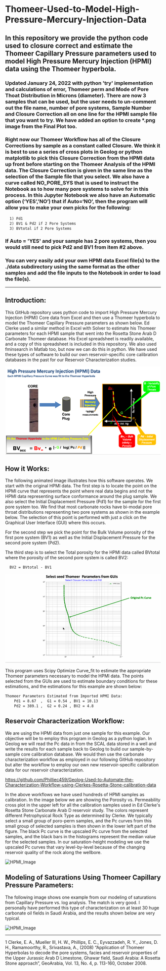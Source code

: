 # Thomeer-Used-to-Model-High-Pressure-Mercury-Injection-Data
In this repository we provide the python code used to closure correct and estimate the Thomeer Capillary Pressure parameters used to model High Pressure Mercury Injection (HPMI) data using the Thomeer hyperbola.
---
### Updated January 24, 2022 with python 'try' implementation and calculations of error, Thomeer perm and Mode of Pore Thoat Distribution in Microns (diameter). There are now 3 samples that can be used, but the user needs to un-comment out the file name, number of pore systems, Sample Number and Closure Correction all on one line for the HPMI sample file that you want to try. We have added an option to create *.png image from the Final Plot too. 

### Right now our Thomeer Workflow has all of the Closure Corrections by sample as a constant called Closure. We think it is best to use a series of cross plots in Geolog or python matplotlib to pick this Closure Correction from the HPMI data up front before starting on the Thomeer Analysis of the HPMI data. The Closure Correction is given in the same line as the selection of the Sample file that you select. We also have a curve called NO_PORE_SYS that is used to instruct the Notebook as to how many pore systems to solve for in this process. In this Jupyter Notebook we also have an Automatic option (‘YES’,’NO’) that if Auto=‘NO’, then the program will allow you to make your own picks for the following:

      1) Pd1
      2) BV1 & Pd2 if 2 Pore Systems
      3) BVtotal if 2 Pore Systems
### If Auto = 'YES' and your sample has 2 pore systems, then you would still need to pick Pd2 and BV1 from item #2 above.
### You can very easily add your own HPMI data Excel file(s) to the ./data subdirectory using the same format as the other samples and add the file inputs to the Notebook in order to load the file(s).
---
## Introduction:
This GitHub repository uses python code to import High Pressure Mercury Injection (HPMI) Core data from Excel and then use a Thomeer hyperbola to model the Thomeer Capillary Pressure parameters as shown below. Ed Clerke used a similar method in Excel with Solver to estimate his Thomeer parameters for each HPMI sample that went into the Rosetta Stone Arab D Carbonate Thomeer database. His Excel spreadsheet is readily available, and a copy of this spreadsheet is included in this repository. We also used fminsearch in Matlab too, but now we can do this in python. We have used these types of software to build our own reservoir-specific core calibration databases in the past for our Reservoir Characterization studies.

![HPMI_Image](HPMI.png)

## How it Works:
The following animated image illustrates how this software operates. We start with the original HPMI data. The first step is to locate the point on the HPMI curve that represents the point where real data begins and not the HPMI data representing surface conformance around the plug sample. We also select the Initial Displacement Pressure (Pd1) for the sample for the first pore system too. We find that most carbonate rocks have bi-modal pore throat distributions representing two pore systems as shown in the example below. The selection of this point is performed with just a click on the Graphical User Interface (GUI) where this occurs. 

For the second step we pick the point for the Bulk Volume porosity of the first pore system (BV1) as well as the Initial Displacement Pressure for the second pore system (Pd2).

The third step is to select the Total porosity for the HPMI data called BVtotal where the porosity of the second pore system is called BV2:

      BV2 = BVtotal - BV1

![HPMI_Image](Thomeer_Parameter_fitting.gif)

This program uses Scipy Optimize Curve_fit to estimate the appropriate Thomeer parameters necessary to model the HPMI data. The points selected from the GUIs are used to estimate boundary conditions for these estimations, and the estimations for this example are shown below:

    Thomeer Parameters Estimated from Imported HPMI Data:
        Pd1 = 8.67  ,  G1 = 0.54 , BV1 = 10.13
        Pd2 = 389.1 ,  G2 = 0.24 , BV2 = 4.8


## Reservoir Characterization Workflow:
We are using the HPMI data from just one sample for this example. Our objective will be to employ this program in Geolog as a python loglan. In Geolog we will read the Pc data in from the SCAL data stored in a well and write the results for each sample back to Geolog to build our sample-by-sample core calibration database. We would then use the carbonate characterization workflow as employed in our following GitHub repository but alter the workflow to employ our own new reservoir-specific calibration data for our reservoir characterization.

https://github.com/Philliec459/Geolog-Used-to-Automate-the-Characterization-Workflow-using-Clerkes-Rosetta-Stone-calibration-data

In the above workflows we have used hundreds of HPMI samples as calibration. In the image below we are showing the Porosity vs. Permeability cross plot in the upper left for all the calibration samples used in Ed Clerke's Rosetta Stone Carbonate Arab D reservoir study. The colors represent different Petrophysical Rock Type as determined by Clerke. We typically select a small group of poro-perm samples, and the Pc curves from this small group of selected samples is then shown in the lower left part of the figure. The black Pc curve is the upscaled Pc curve from the selected samples, and the black bars in the histograms represent the median value for the selected samples. In our saturation-height modeling we use the upscaled Pc curves that vary level-by-level because of the changing reservoir quality of the rock along the wellbore.

![HPMI_Image](Thomeer_Pc_and_Thomeer_Parameters2.gif)

## Modeling of Saturations Using Thomeer Capillary Pressure Parameters: 
The following image shows one example from our modeling of saturations from Capillary Pressure vs. log analysis. The match is very good. I personally have performed this type of characterization on at least 30 huge carbonate oil fields in Saudi Arabia, and the results shown below are very typical.

![HPMI_Image](logsats.gif)

---
1 Clerke, E. A., Mueller III, H. W., Phillips, E. C., Eyvazzadeh, R. Y., Jones, D. H., Ramamoorthy, R., Srivastava, A., (2008) “Application of Thomeer Hyperbolas to decode the pore systems, facies and reservoir properties of the Upper Jurassic Arab D Limestone, Ghawar field, Saudi Arabia: A Rosetta Stone approach”, GeoArabia, Vol. 13, No. 4, p. 113-160, October 2008.

